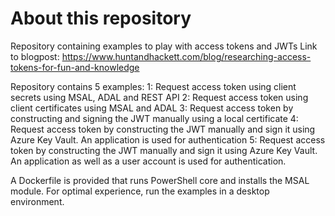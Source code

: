# About this repository
Repository containing examples to play with access tokens and JWTs
Link to blogpost: https://www.huntandhackett.com/blog/researching-access-tokens-for-fun-and-knowledge

Repository contains 5 examples:
  1: Request access token using client secrets using MSAL, ADAL and REST API
  2: Request access token using client certificates using MSAL and ADAL
  3: Request access token by constructing and signing the JWT manually using a local certificate
  4: Request access token by constructing the JWT manually and sign it using Azure Key Vault. An application is used for authentication
  5: Request access token by constructing the JWT manually and sign it using Azure Key Vault. An application as well as a user account is used for authentication.
  
 A Dockerfile is provided that runs PowerShell core and installs the MSAL module. For optimal experience, run the examples in a desktop environment.
